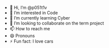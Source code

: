 - 👋 Hi, I’m @p051t1v
- 👀 I’m interested in Code
- 🌱 I’m currently learning Cyber
- 💞️ I’m looking to collaborate on the term project
- 📫 How to reach me
- 😄 Pronouns
- ⚡ Fun fact: I love cars

<!---
p051t1v/p051t1v is a ✨ special ✨ repository because its `README.md` (this file) appears on your GitHub profile.
You can click the Preview link to take a look at your changes.
--->
